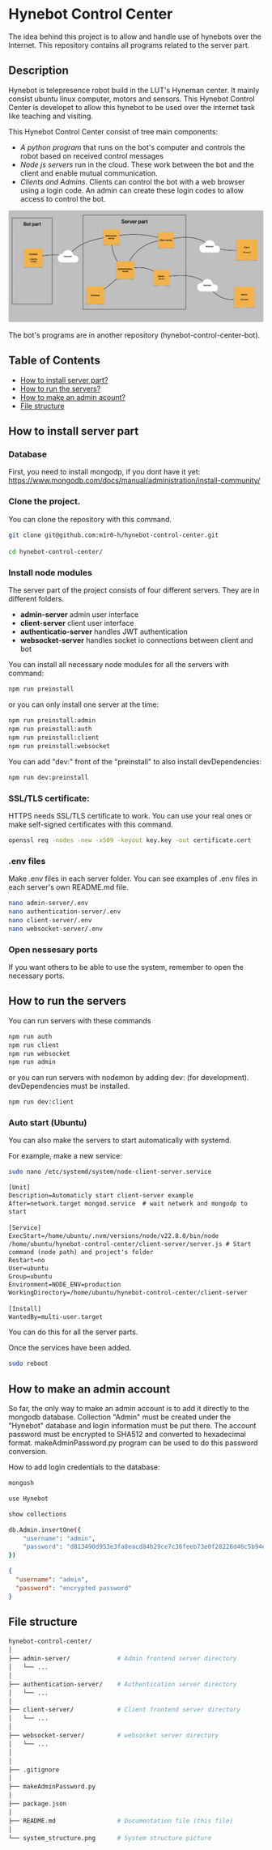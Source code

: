 # Hynebot Control Center

The idea behind this project is to allow and handle use of hynebots over the Internet. This repository contains all programs related to the server part.

## Description

Hynebot is telepresence robot build in the LUT's Hyneman center. It mainly consist ubuntu linux computer, motors and sensors. This Hynebot Control Center is developet to allow this hynebot to be used over the internet task like teaching and visiting.

This Hynebot Control Center consist of tree main components:

- _A python program_ that runs on the bot's computer and controls the robot based on received control messages
- _Node js servers_ run in the cloud. These work between the bot and the client and enable mutual communication.
- _Clients and Admins_. Clients can control the bot with a web browser using a login code. An admin can create these login codes to allow access to control the bot.

![System structure](system_structure.png)

The bot's programs are in another repository (hynebot-control-center-bot).

## Table of Contents

- [How to install server part?](#how-to-install-server-part)
- [How to run the servers?](#how-to-run-the-servers)
- [How to make an admin acount?](#how-to-make-an-admin-account)
- [File structure](#file-structure)

## How to install server part

### Database

First, you need to install mongodp, if you dont have it yet:
https://www.mongodb.com/docs/manual/administration/install-community/

### Clone the project.

You can clone the repository with this command.

```bash
git clone git@github.com:m1r0-h/hynebot-control-center.git

cd hynebot-control-center/
```

### Install node modules

The server part of the project consists of four different servers. They are in different folders.

- **admin-server** admin user interface
- **client-server** client user interface
- **authenticatio-server** handles JWT authentication
- **websocket-server** handles socket io connections between client and bot

You can install all necessary node modules for all the servers with command:

```bash
npm run preinstall
```

or you can only install one server at the time:

```bash
npm run preinstall:admin
npm run preinstall:auth
npm run preinstall:client
npm run preinstall:websocket
```

You can add "dev:" front of the "preinstall" to also install devDependencies:

```bash
npm run dev:preinstall
```

### SSL/TLS certificate:

HTTPS needs SSL/TLS certificate to work. You can use your real ones or make self-signed certificates with this command.

```bash
openssl req -nodes -new -x509 -keyout key.key -out certificate.cert
```

### .env files

Make .env files in each server folder. You can see examples of .env files in each server's own README.md file.

```bash
nano admin-server/.env
nano authentication-server/.env
nano client-server/.env
nano websocket-server/.env
```

### Open nessesary ports

If you want others to be able to use the system, remember to open the necessary ports.

## How to run the servers

You can run servers with these commands

```bash
npm run auth
npm run client
npm run websocket
npm run admin
```

or you can run servers with nodemon by adding dev: (for development). devDependencies must be installed.

```bash
npm run dev:client
```

### Auto start (Ubuntu)

You can also make the servers to start automatically with systemd.

For example, make a new service:

```bash
sudo nano /etc/systemd/system/node-client-server.service
```

```
[Unit]
Description=Automaticly start client-server example
After=network.target mongod.service  # wait network and mongodp to start

[Service]
ExecStart=/home/ubuntu/.nvm/versions/node/v22.8.0/bin/node /home/ubuntu/hynebot-control-center/client-server/server.js # Start command (node path) and project's folder
Restart=no
User=ubuntu
Group=ubuntu
Environment=NODE_ENV=production
WorkingDirectory=/home/ubuntu/hynebot-control-center/client-server

[Install]
WantedBy=multi-user.target
```

You can do this for all the server parts.

Once the services have been added.

```bash
sudo reboot
```

## How to make an admin account

So far, the only way to make an admin account is to add it directly to the mongodb database. Collection "Admin" must be created under the "Hynebot" database and login information must be put there. The account password must be encrypted to SHA512 and converted to hexadecimal format. makeAdminPassword.py program can be used to do this password conversion.

How to add login credentials to the database:

```bash
mongosh
```

```bash
use Hynebot
```

```bash
show collections
```

```bash
db.Admin.insertOne({
    "username": "admin",
    "password": "d813490d953e3fa8eacd84b29ce7c36feeb73e0f28226d46c5b94ed424621c6bb609297693ae89ef97e38430c4ea851c8abd4cc81564e7e5066ea52288f8e608"
})
```

```json
{
  "username": "admin",
  "password": "encrypted password"
}
```

## File structure

```bash
hynebot-control-center/
│
├── admin-server/             # Admin frontend server directory
│   └── ...
│
├── authentication-server/    # Authentication server directory
│   └── ...
│
├── client-server/            # Client frontend server directory
│   └── ...
│
├── websocket-server/         # websocket server directory
│   └── ...
│
│
├── .gitignore
│
├── makeAdminPassword.py
│
├── package.json
│
├── README.md                 # Documentation file (this file)
│
└── system_structure.png      # System structure picture
```
